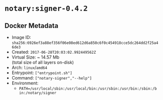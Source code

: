 # `notary:signer-0.4.2`

## Docker Metadata

- Image ID: `sha256:6926ef3a88ef356f06e08ed612d6a850c6f0c454918cce5dc264dd2f25a46de3`
- Created: `2017-06-28T20:03:02.992449562Z`
- Virtual Size: ~ 14.57 Mb  
  (total size of all layers on-disk)
- Arch: `linux`/`amd64`
- Entrypoint: `["entrypoint.sh"]`
- Command: `["notary-signer","--help"]`
- Environment:
  - `PATH=/usr/local/sbin:/usr/local/bin:/usr/sbin:/usr/bin:/sbin:/bin:/notary/signer`
